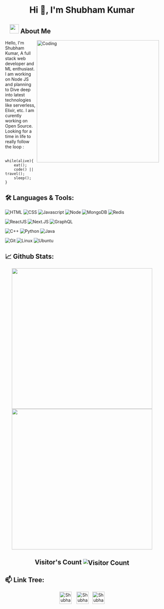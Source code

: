 <h1 align="center">Hi 👋, I'm Shubham Kumar</h1>

## &nbsp; &nbsp;<img src="https://media.giphy.com/media/WUlplcMpOCEmTGBtBW/giphy.gif" width="30"> **About Me**

<img align="right" alt="Coding" width="400" src="https://media.giphy.com/media/Y4ak9Ki2GZCbJxAnJD/giphy.gif">


Hello, I'm Shubham Kumar, A full stack web developer and ML enthusiast. I am working on Node JS and planning to Dive deep into latest technologies like serverless, Elixir, etc. I am curently working on Open Source. Looking for a time in life to really follow the loop :
<br/><br/>
```
while(alive){
    eat();
    code() || travel();
    sleep();
}
```
<!--
while(alive){<br/>
    &nbsp;&nbsp;&nbsp;&nbsp;&nbsp;&nbsp;eat();<br/>
    &nbsp;&nbsp;&nbsp;&nbsp;&nbsp;&nbsp;code() || travel();<br/>
    &nbsp;&nbsp;&nbsp;&nbsp;&nbsp;&nbsp;sleep();<br/>
}<br/>
-->

## 🛠️ **Languages & Tools:**

![HTML](https://img.shields.io/badge/html%20-%23E34F26.svg?&style=for-the-badge&logo=html5&logoColor=white)
![CSS](https://img.shields.io/badge/css%20-%231572B6.svg?&style=for-the-badge&logo=css3&logoColor=white)
![Javascript](https://img.shields.io/badge/-Javascript-ffb400?style=for-the-badge&logo=javascript&logoColor=ffff3f)
![Node](https://img.shields.io/badge/-Node-blue?style=for-the-badge&logo=node.js)
![MongoDB](https://img.shields.io/badge/-MongoDB-green?style=for-the-badge&logo=mongodb)
![Redis](https://img.shields.io/badge/-Redis-white?style=for-the-badge&logo=redis)

![ReactJS](https://img.shields.io/badge/-ReactJS-blue?style=for-the-badge&logo=react)
![Next.JS](https://img.shields.io/badge/-NextJS-black?style=for-the-badge&logo=next.js)
![GraphQL](https://img.shields.io/badge/-GraphQL-violet?style=for-the-badge&logo=graphql)


![C++](https://img.shields.io/badge/c++%20-%2300599C.svg?&style=for-the-badge&logo=c%2B%2B&ogoColor=white)
![Python](https://img.shields.io/badge/-Python-red?style=for-the-badge&logo=python)
![Java](https://img.shields.io/badge/-Java-ffb400?style=for-the-badge&logo=java&logoColor=ffff3f)

![Git](https://img.shields.io/badge/git%20-%23F05033.svg?&style=for-the-badge&logo=git&logoColor=white)
![Linux](https://img.shields.io/badge/-linux-772953?style=for-the-badge&logo=linux)
![Ubuntu](https://img.shields.io/badge/-Ubuntu-orange?style=for-the-badge&logo=ubuntu)

## 📈 **Github Stats:**

<p align="center"  href="https://github.com/Shubham-Kumar-2000">
    <a href="https://github.com/Shubham-Kumar-2000">
        <img  width="460" src="https://github-readme-stats.vercel.app/api?username=Shubham-Kumar-2000&show_icons=true&include_all_commits=true&theme=blue-green&count_private=true">
    </a>
    <a href="https://github.com/Shubham-Kumar-2000">
        <img  width="460" src="https://github-readme-streak-stats.herokuapp.com/?user=Shubham-Kumar-2000&theme=tokyonight" />
    </a>
</p>
<p align="center">
  <h2 align="center">Visitor's Count <img align="center" src="https://profile-counter.glitch.me/Shubham-Kumar-2000/count.svg" alt="Visitor Count" /></h2>
</p>


## 📫 **Link Tree:**
<p align="center">
<a href="https://www.linkedin.com/in/shubham-kumar-127a77169/" target="_blank"><img align="center" src="https://cdn.jsdelivr.net/npm/simple-icons@3.0.1/icons/linkedin.svg" alt="Shubham-Kumar-2000" height="40" width="40" /></a>  &nbsp;&nbsp;   
<a href="mailto:shukhu10@gmail.com" target="_blank"><img align="center" src="https://cdn.jsdelivr.net/npm/simple-icons@3.0.1/icons/gmail.svg" alt="Shubham-Kumar-2000" height="40" width="40" /></a>&nbsp;&nbsp;
<a href="https://www.youtube.com/c/GeekTalks" target="_blank"><img align="center" src="https://cdn.jsdelivr.net/npm/simple-icons@3.0.1/icons/youtube.svg" alt="Shubham-Kumar-2000" height="40" width="40" /></a>


